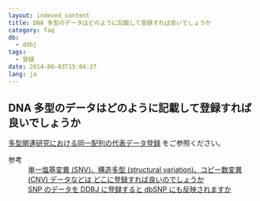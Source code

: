 ```yaml
---
layout: indexed_content
title: DNA 多型のデータはどのように記載して登録すれば良いでしょうか
category: faq
db:
  - ddbj
tags: 
  - 登録
date: 2014-06-03T15:04:27
lang: ja
---
```


## DNA 多型のデータはどのように記載して登録すれば良いでしょうか

<p><a href="/ddbj/representative-sequence.html">多型関連研究における同一配列の代表データ登録</a> をご参照ください。</p>
<dl><dt>参考</dt>
  <dd><a href="/faq/ja/where-to-submit-variation-data.html">単一塩基変異 (SNV)、構造多型 (structural variation)、コピー数変異 (CNV) データなどは どこに登録すれば良いのでしょうか</a></dd>
  <dd><a href="/faq/ja/submit-snp-reflect-dbsnp.html">SNP のデータを DDBJ に登録すると dbSNP にも反映されますか</a></dd>
</dl>
